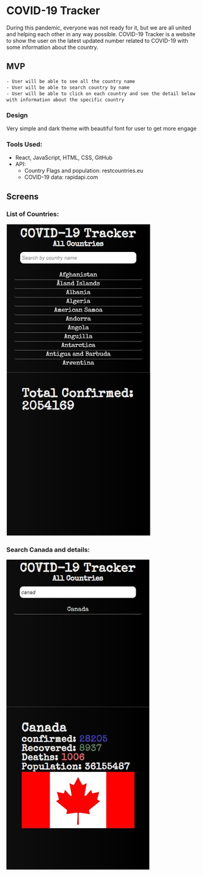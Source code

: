 # COVID-19 Tracker

During this pandemic, everyone was not ready for it, but we are all united and helping each other in any way possible. COVID-19 Tracker is a website to show the user on the latest updated number related to COVID-19 with some information about the country.
## MVP
    - User will be able to see all the country name
    - User will be able to search country by name
    - User will be able to click on each country and see the detail below with information about the specific country

### Design

Very simple and dark theme with beautiful font for user to get more engage 

### Tools Used: 
 
- React, JavaScript, HTML, CSS, GitHub
- API: 
    - Country Flags and population: restcountries.eu
    - COVID-19 data: rapidapi.com

## Screens
### List of Countries:
![List of countries](covidScreen1.jpg)

### Search Canada and details:

![Canada information](covidScreen2.jpg)